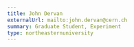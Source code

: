 ```yaml
---
title: John Dervan
externalUrl: mailto:john.dervan@cern.ch
summary: Graduate Student, Experiment
type: northeasternuniversity
---
```

